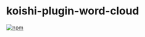 # koishi-plugin-word-cloud

[![npm](https://img.shields.io/npm/v/koishi-plugin-word-cloud?style=flat-square)](https://www.npmjs.com/package/koishi-plugin-word-cloud)


